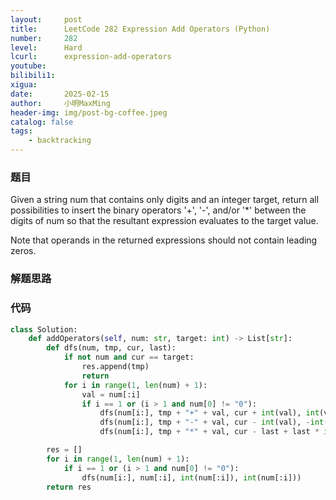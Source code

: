 ```yaml
---
layout:     post
title:      LeetCode 282 Expression Add Operators (Python)
number:     282
level:      Hard
lcurl:      expression-add-operators
youtube:    
bilibili1:  
xigua:      
date:       2025-02-15
author:     小明MaxMing
header-img: img/post-bg-coffee.jpeg
catalog: false
tags:
    - backtracking
---
```


### 题目

Given a string num that contains only digits and an integer target, return all possibilities to insert the binary operators '+', '-', and/or '*' between the digits of num so that the resultant expression evaluates to the target value.

Note that operands in the returned expressions should not contain leading zeros.

### 解题思路



### 代码
```python
class Solution:
    def addOperators(self, num: str, target: int) -> List[str]:
        def dfs(num, tmp, cur, last):
            if not num and cur == target:
                res.append(tmp)
                return
            for i in range(1, len(num) + 1):
                val = num[:i]
                if i == 1 or (i > 1 and num[0] != "0"):
                    dfs(num[i:], tmp + "+" + val, cur + int(val), int(val))
                    dfs(num[i:], tmp + "-" + val, cur - int(val), -int(val))
                    dfs(num[i:], tmp + "*" + val, cur - last + last * int(val), last * int(val))

        res = []
        for i in range(1, len(num) + 1):
            if i == 1 or (i > 1 and num[0] != "0"):
                dfs(num[i:], num[:i], int(num[:i]), int(num[:i]))
        return res
```
